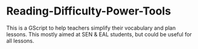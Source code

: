 # Reading-Difficulty-Power-Tools
This is a GScript to help teachers simplify their vocabulary and plan lessons. This mostly aimed at SEN &amp; EAL students, but could be useful for all lessons.
